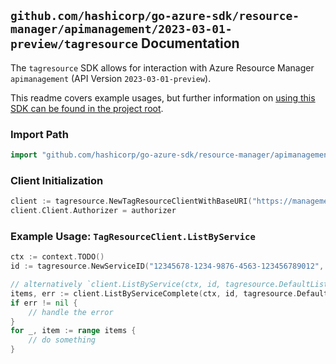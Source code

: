 
## `github.com/hashicorp/go-azure-sdk/resource-manager/apimanagement/2023-03-01-preview/tagresource` Documentation

The `tagresource` SDK allows for interaction with Azure Resource Manager `apimanagement` (API Version `2023-03-01-preview`).

This readme covers example usages, but further information on [using this SDK can be found in the project root](https://github.com/hashicorp/go-azure-sdk/tree/main/docs).

### Import Path

```go
import "github.com/hashicorp/go-azure-sdk/resource-manager/apimanagement/2023-03-01-preview/tagresource"
```


### Client Initialization

```go
client := tagresource.NewTagResourceClientWithBaseURI("https://management.azure.com")
client.Client.Authorizer = authorizer
```


### Example Usage: `TagResourceClient.ListByService`

```go
ctx := context.TODO()
id := tagresource.NewServiceID("12345678-1234-9876-4563-123456789012", "example-resource-group", "serviceName")

// alternatively `client.ListByService(ctx, id, tagresource.DefaultListByServiceOperationOptions())` can be used to do batched pagination
items, err := client.ListByServiceComplete(ctx, id, tagresource.DefaultListByServiceOperationOptions())
if err != nil {
	// handle the error
}
for _, item := range items {
	// do something
}
```
